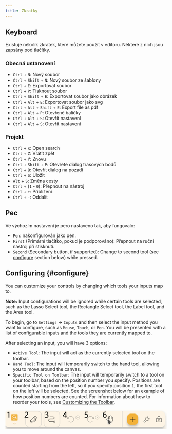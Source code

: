 ```yaml
---
title: Zkratky
---
```


## Keyboard

Existuje několik zkratek, které můžete použít v editoru.
Některé z nich jsou zapsány pod tlačítky.

### Obecná ustanovení

- `Ctrl` + `N`: Nový soubor
- `Ctrl` + `Shift` + `N`: Nový soubor ze šablony
- `Ctrl` + `E`: Exportovat soubor
- `Ctrl` + `P`: Tisknout soubor
- `Ctrl` + `Shift` + `E`: Exportovat soubor jako obrázek
- `Ctrl` + `Alt` + `E`: Exportovat soubor jako svg
- `Ctrl` + `Alt` + `Shift` + `E`: Export file as pdf
- `Ctrl` + `Alt` + `P`: Otevřené balíčky
- `Ctrl` + `Alt` + `S`: Otevřít nastavení
- `Ctrl` + `Alt` + `S`: Otevřít nastavení

### Projekt

- `Ctrl` + `K`: Open search
- `Ctrl` + `Z`: Vrátit zpět
- `Ctrl` + `Y`: Znovu
- `Ctrl` + `Shift` + `P`: Otevřete dialog trasových bodů
- `Ctrl` + `B`: Otevřít dialog na pozadí
- `Ctrl` + `S`: Uložit
- `Alt` + `S`: Změna cesty
- `Ctrl` + (`1` - `0`): Přepnout na nástroj
- `Ctrl` + `+`: Přiblížení
- `Ctrl` + `-`: Oddálit

## Pec

Ve výchozím nastavení je pero nastaveno tak, aby fungovalo:

- `Pen`: nakonfigurován jako pen.
- `First` (Primární tlačítko, pokud je podporováno): Přepnout na ruční nástroj při stisknutí.
- `Second` (Secondary button, if supported): Change to second tool (see [configure](#configure) section below) while pressed.

## Configuring {#configure}

You can customize your controls by changing which tools your inputs map to.

**Note:** Input configurations will be ignored while certain tools are selected, such as the Lasso Select tool, the Rectangle Select tool, the Label tool, and the Area tool.

To begin, go to `Settings` → `Inputs` and then select the input method you want to configure, such as `Mouse`, `Touch`, or `Pen`. You will be presented with a list of configurable inputs and the tools they are currently mapped to.

After selecting an input, you will have 3 options:

- `Active Tool`: The input will act as the currently selected tool on the toolbar.
- `Hand Tool`: The input will temporarily switch to the hand tool, allowing you to move around the canvas.
- `Specific Tool on Toolbar`: The input will temporarily switch to a tool on your toolbar, based on the position number you specify. Positions are counted starting from the left, so if you specify position `1`, the first tool on the left will be selected. See the screenshot below for an example of how position numbers are counted. For information about how to reorder your tools, see [Customizing the Toolbar](../intro/#customizing-the-toolbar).

![toolbar numbered](toolbar_numbered.png)